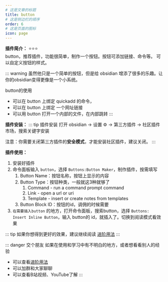 ```yaml
---
# 这是文章的标题
title: button
# 这是侧边栏的顺序
order: 6
# 这是页面的图标
icon: page
---
```

**插件简介：**  ⭐️⭐️⭐️  
button，推荐插件，功能很简单，制作一个按钮。按钮可添加链接、命令等。
可以自定义按钮的样式。

::: warning
虽然他只是一个简单的按钮，但是给 obsidian 增添了很多的乐趣。让你的obsidian变得更像是一个小系统。

button的使用
- 可以在 button 上绑定 quickadd 的命令，
- 可以在 button 上绑定 一个网址链接
- 可以用 button  打开一个内部的文件，在内部跳转
:::

**插件安装：**
::: tip 插件安装
打开 obsidian → 设置 ⚙️ → 第三方插件 → 社区插件市场，搜索关键字安装

注意：你需要关闭第三方插件的**安全模式**，才能安装社区插件，建议关闭。
:::

**插件使用：**  
1. 安装好插件
2. 命令面板输入 `button`，选择 `Buttons:Button Maker`，制作插件，按需填写
	1. Button Name：按钮名称，按钮上显示的内容
	2. Button Type：按钮种类，一般就这3种就够了
		1. Command - run a command prompt command
		2. Link - open a url or uri
		4. Template - insert or create notes from templates
	3. Button Block ID：按钮的id，调佣的时候需要
3. `在需要插入button` 的地方，打开命令面板，搜索button，选择 `Buttons: Insert Inline Button`，输入  button的 id，就插入了。切换到阅读模式看效果


::: tip
如果你想得到更好的效果，建议继续阅读 [进阶用法](进阶用法.md)
:::

::: danger 交个朋友
如果在使用和学习中有不明白的地方，或者想看看别人的经验
- 可以查看[进阶用法](/zh/advanced)
- 可以加群和大家聊聊
- 可以查看B站视频、YouTube了解
:::